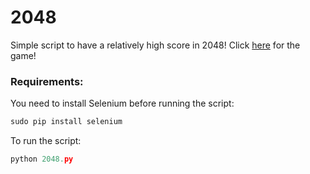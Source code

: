 # 2048
Simple script to have a relatively high score in 2048!
Click [here][gm] for the game!

### Requirements:  
You need to install Selenium before running the script:  
```python  
sudo pip install selenium  
```  
To run the script:  
```python  
python 2048.py  
```


[gm]:https://gabrielecirulli.github.io/2048/
